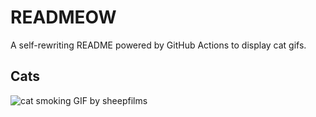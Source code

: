# READMEOW

A self-rewriting README powered by GitHub Actions to display cat gifs.

## Cats

![cat smoking GIF by sheepfilms](https://media1.giphy.com/media/l0ExdMHUDKteztyfe/200.gif?cid=9acd02dagd39lsxo4eu3gltzv0f9yn60th5eu0x7wraj7ztj&ep=v1_gifs_search&rid=200.gif&ct=g)
